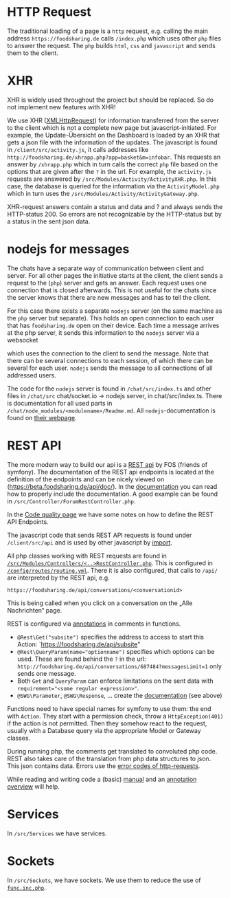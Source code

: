 # HTTP Request

The traditional loading of a page is a `http` request,
e.g. calling the main address `https://foodsharing.de` calls `/index.php`
which uses other `php` files to answer the request.
The `php` builds `html`, `css` and `javascript` and sends them to the client.

# XHR

XHR is widely used throughout the project but should be replaced. So do not implement new features with XHR!

We use XHR ([XMLHttpRequest](https://en.wikipedia.org/wiki/XMLHttpRequest))
for information transferred from the server to the client which is not a complete new page but javascript-initiated.
For example, the Update-Übersicht on the Dashboard is loaded by an XHR that gets a json file with the information of the updates.
The javascript is found in `/client/src/activity.js`,
it calls addresses like `http://foodsharing.de/xhrapp.php?app=basket&m=infobar`.
This requests an answer by `/xhrapp.php` which in turn calls the correct `php` file based on the options that are given after the `?` in the url.
For example, the `activity.js` requests are answered by
`/src/Modules/Activity/ActivityXHR.php`.
In this case, the database is queried for the information via the `ActivityModel.php` which in turn uses the `/src/Modules/Activity/ActivityGateway.php`.

XHR-request answers contain a status and data and <!-- todo --> ? and always sends the HTTP-status 200. So errors are not recognizable by the HTTP-status but by a status in the sent json data.

# nodejs for messages

The chats have a separate way of communication between client and server.
For all other pages the initiative starts at the client,
the client sends a request to the (`php`) server and gets an answer.
Each request uses one connection that is closed afterwards.
This is not useful for the chats since the server knows that there are new messages and has to tell the client.

For this case there exists a separate `nodejs` server (on the same machine as the `php` server but separate). This holds an open connection to each user that has `foodsharing.de` open on their device. Each time a message arrives at the php server, it sends this information to the `nodejs` server via a websocket
<!-- TODO: explanation what a websocket is, on which server is it, is it the right place to explain it? -->
which uses the connection to the client to send the message.
Note that there can be several connections to each session, of which there can be several for each user. `nodejs` sends the message to all connections of all addressed users.

The code for the `nodejs` server is found in `/chat/src/index.ts` and other files in `/chat/src`
chat/socket.io -> nodejs server, in chat/src/index.ts. There is documentation for all used parts in `/chat/node_modules/<modulename>/Readme.md`. All `nodejs`-documentation is found on [their webpage](https://nodejs.org/en/docs/).
  <!-- - php server tells websocket that there is a new message -->
  <!-- - nodejs-server sends message to all open connections of all sessions of all users -->

# REST API

The more modern way to build our api is a [REST api](https://symfony.com/doc/master/bundles/FOSRestBundle/index.html) by FOS (friends of symfony). The documentation of the REST api endpoints is located at the definition of the endpoints and can be nicely viewed on (https://beta.foodsharing.de/api/doc/).
In the [documentation](https://symfony.com/doc/current/bundles/NelmioApiDocBundle/index.html) you can read how to properly include the documentation. A good example can be found in `/src/Controller/ForumRestController.php`.
<!-- TODO: how is this created? -->

In the [Code quality page](code-review.md) we have some notes on how to define the REST API Endpoints.

The javascript code that sends REST API requests is found under `/client/src/api` and is used by other javascript by [import](javascript.md).

All php classes working with REST requests are found in [`/src/Modules/Controllers/<..>RestController.php`](https://symfony.com/doc/current/controller.html).
This is configured in [`/config/routes/routing.yml`](https://symfony.com/doc/master/bundles/FOSRestBundle/5-automatic-route-generation_single-restful-controller.html).
There it is also configured, that calls to `/api/` are interpreted by the REST api, e.g.
```
https://foodsharing.de/api/conversations/<conversationid>
```
This is being called when you click on a conversation on the „Alle Nachrichten“ page.

REST is configured via [annotations](https://symfony.com/doc/master/bundles/FOSRestBundle/annotations-reference.html) in comments in functions.
  - `@Rest\Get("subsite")` specifies the address to access to start this Action: `https://foodsharing.de/api/subsite"
  - `@Rest\QueryParam(name="optionname")` specifies which options can be used. These are found behind the `?` in the url: `http://foodsharing.de/api/conversations/687484?messagesLimit=1` only sends one message.
  - Both `Get` and `QueryParam` can enforce limitations on the sent data with `requirement="<some regular expression>"`.
  - `@SWG\Parameter`, `@SWG\Response`, ... create the [documentation](https://symfony.com/doc/current/bundles/NelmioApiDocBundle/index.html) (see above)

Functions need to have special names for symfony to use them: the end with `Action`.
They start with a permission check, throw a `HttpException(401)` if the action is not permitted.
Then they somehow react to the request, usually with a Database query via the appropriate Model or Gateway classes.

During running php, the comments get translated to convoluted php code.
REST also takes care of the translation from php data structures to json.
This json contains data. Errors use the [error codes of http-requests](https://en.wikipedia.org/wiki/List_of_HTTP_status_codes).

While reading and writing code a (basic) [manual](https://symfony.com/doc/master/bundles/FOSRestBundle/index.html)
and an [annotation overview](https://symfony.com/doc/master/bundles/FOSRestBundle/annotations-reference.html) will help.

# Services

In `/src/Services` we have services.

# Sockets

In `/src/Sockets`, we have sockets. We use them to reduce the use of [`func.inc.php`](php.md).

